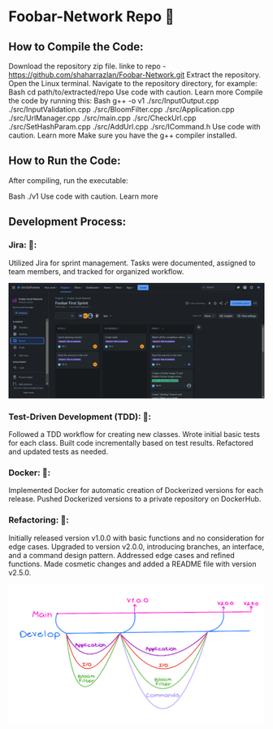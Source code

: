 # Foobar-Network Repo :rocket:

## How to Compile the Code:

Download the repository zip file. linke to repo - https://github.com/shaharrazlan/Foobar-Network.git
Extract the repository.
Open the Linux terminal.
Navigate to the repository directory, for example:
Bash
cd path/to/extracted/repo
Use code with caution. Learn more
Compile the code by running this:
Bash
g++ -o v1 ./src/InputOutput.cpp ./src/InputValidation.cpp ./src/BloomFilter.cpp ./src/Application.cpp ./src/UrlManager.cpp ./src/main.cpp ./src/CheckUrl.cpp ./src/SetHashParam.cpp ./src/AddUrl.cpp ./src/ICommand.h
Use code with caution. Learn more
Make sure you have the g++ compiler installed.


## How to Run the Code:

After compiling, run the executable:

Bash
./v1
Use code with caution. Learn more


## Development Process:
### Jira: 🌻:

Utilized Jira for sprint management.
Tasks were documented, assigned to team members, and tracked for organized workflow.

![Jira](proof/jira.png)

### Test-Driven Development (TDD): 🌻:

Followed a TDD workflow for creating new classes.
Wrote initial basic tests for each class.
Built code incrementally based on test results.
Refactored and updated tests as needed.
### Docker: 🌻:

Implemented Docker for automatic creation of Dockerized versions for each release.
Pushed Dockerized versions to a private repository on DockerHub.

### Refactoring: 🌻:

Initially released version v1.0.0 with basic functions and no consideration for edge cases.
Upgraded to version v2.0.0, introducing branches, an interface, and a command design pattern.
Addressed edge cases and refined functions.
Made cosmetic changes and added a README file with version v2.5.0.

![Workflow](proof/workflow.png)





